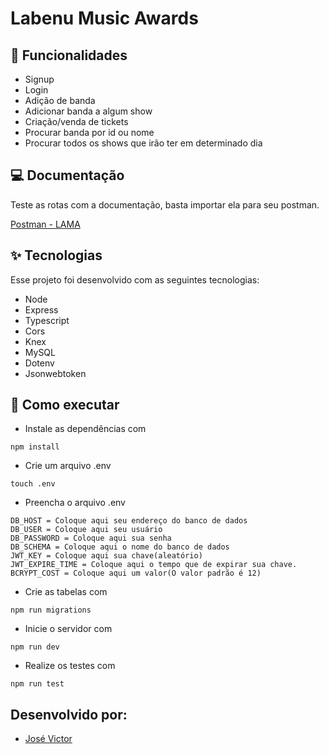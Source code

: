 # Labenu Music Awards

## :memo: Funcionalidades

- Signup
- Login
- Adição de banda
- Adicionar banda a algum show
- Criação/venda de tickets
- Procurar banda por id ou nome
- Procurar todos os shows que irão ter em determinado dia

## 💻 Documentação

Teste as rotas com a documentação, basta importar ela para seu postman.

[Postman - LAMA](https://documenter.getpostman.com/view/14145831/TzJybFaK)

## ✨ Tecnologias

Esse projeto foi desenvolvido com as seguintes tecnologias:

- Node
- Express
- Typescript
- Cors
- Knex
- MySQL
- Dotenv
- Jsonwebtoken

## 🚀 Como executar

- Instale as dependências com

```
npm install
```

- Crie um arquivo .env

```
touch .env
```

- Preencha o arquivo .env

```
DB_HOST = Coloque aqui seu endereço do banco de dados
DB_USER = Coloque aqui seu usuário
DB_PASSWORD = Coloque aqui sua senha
DB_SCHEMA = Coloque aqui o nome do banco de dados
JWT_KEY = Coloque aqui sua chave(aleatório)
JWT_EXPIRE_TIME = Coloque aqui o tempo que de expirar sua chave.
BCRYPT_COST = Coloque aqui um valor(O valor padrão é 12)
```

- Crie as tabelas com

```
npm run migrations
```

- Inicie o servidor com

```
npm run dev
```

- Realize os testes com

```
npm run test
```

## Desenvolvido por:

- [José Victor](https://www.linkedin.com/in/jose-victor-tf/)
